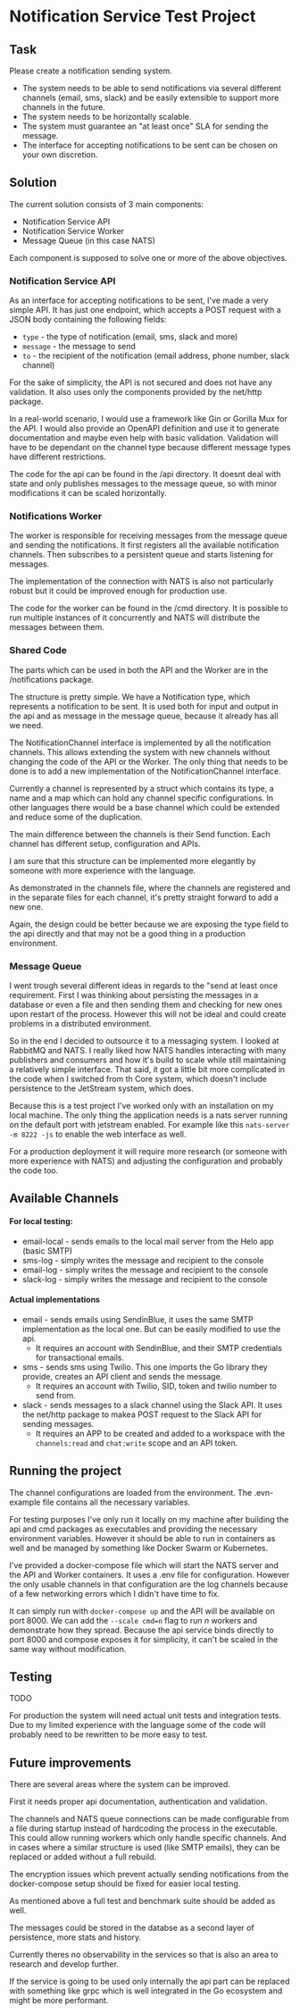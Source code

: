 # Notification Service Test Project

## Task 

Please create a notification sending system.
 - The system needs to be able to send notifications via several different channels (email, sms, slack) and be easily extensible to support more channels in the future.
 - The system needs to be horizontally scalable.
 - The system must guarantee an "at least once" SLA for sending the message.
 - The interface for accepting notifications to be sent can be chosen on your own discretion.

## Solution

The current solution consists of 3 main components:
 - Notification Service API
 - Notification Service Worker
 - Message Queue (in this case NATS)

Each component is supposed to solve one or more of the above objectives.

### Notification Service API

As an interface for accepting notifications to be sent, I've made a very simple API. 
It has just one endpoint, which accepts a POST request with a JSON body containing the following fields:
 - `type` - the type of notification (email, sms, slack and more)
 - `message` - the message to send
 - `to` - the recipient of the notification (email address, phone number, slack channel)

For the sake of simplicity, the API is not secured and does not have any validation.
It also uses only the components provided by the net/http package.

In a real-world scenario, I would use a framework like Gin or Gorilla Mux for the API.
I would also provide an OpenAPI definition and use it to generate documentation and maybe even help with basic validation. 
Validation will have to be dependant on the channel type because different message types have different restrictions.

The code for the api can be found in the /api directory.
It doesnt deal with state and only publishes messages to the message queue, so with minor modifications it can be scaled horizontally.

### Notifications Worker

The worker is responsible for receiving messages from the message queue and sending the notifications.
It first registers all the available notification channels. 
Then subscribes to a persistent queue and starts listening for messages.

The implementation of the connection with NATS is also not particularly robust but it could be improved enough for production use. 

The code for the worker can be found in the /cmd directory.
It is possible to run multiple instances of it concurrently and NATS will distribute the messages between them.

### Shared Code

The parts which can be used in both the API and the Worker are in the /notifications package.

The structure is pretty simple. 
We have a Notification type, which represents a notification to be sent.
It is used both for input and output in the api and as message in the message queue, because it already has all we need. 

The NotificationChannel interface is implemented by all the notification channels.
This allows extending the system with new channels without changing the code of the API or the Worker.
The only thing that needs to be done is to add a new implementation of the NotificationChannel interface.

Currently a channel is represented by a struct which contains its type, a name and a map which can hold any channel specific configurations. 
In other languages there would be a base channel which could be extended and reduce some of the duplication. 

The main difference between the channels is their Send function. 
Each channel has different setup, configuration and APIs. 

I am sure that this structure can be implemented more elegantly by someone with more experience with the language.

As demonstrated in the channels file, where the channels are registered and in the separate files for each channel, 
it's pretty straight forward to add a new one. 

Again, the design could be better because we are exposing the type field to the api directly and that may not be a good thing in a production environment.

### Message Queue

I went trough several different ideas in regards to the "send at least once requirement. 
First I was thinking about persisting the messages in a database or even a file and then sending them and checking for new ones upon restart of the process. 
However this will not be ideal and could create problems in a distributed environment. 

So in the end I decided to outsource it to a messaging system. 
I looked at RabbitMQ and NATS. I really liked how NATS handles interacting with many publishers and consumers and how it's build to scale while still maintaining a relatively simple interface. 
That said, it got a little bit more complicated in the code when I switched from th Core system, which doesn't include persistence
to the JetStream system, which does. 

Because this is a test project I've worked only with an installation on my local machine.
The only thing the application needs is a nats server running on the default port with jetstream enabled.
For example like this `nats-server -m 8222 -js` to enable the web interface as well.

For a production deployment it will require more research (or someone with more experience with NATS) and adjusting the configuration and probably the code too. 

## Available Channels 

#### For local testing: 
 - email-local - sends emails to the local mail server from the Helo app (basic SMTP)
 - sms-log - simply writes the message and recipient to the console
 - email-log - simply writes the message and recipient to the console
 - slack-log - simply writes the message and recipient to the console

#### Actual implementations
 - email - sends emails using SendinBlue, it uses the same SMTP implementation as the local one. But can be easily modified to use the api. 
   - It requires an account with SendinBlue, and their SMTP credentials for transactional emails.
 - sms - sends sms using Twilio. This one imports the Go library they provide, creates an API client and sends the message.
   - It requires an account with Twilio, SID, token and twilio number to send from.
 - slack - sends messages to a slack channel using the Slack API. It uses the net/http package to makea POST request to the Slack API for sending messages.
   - It requires an APP to be created and added to a workspace with the `channels:read` and `chat:write` scope and an API token. 

## Running the project

The channel configurations are loaded from the environment. 
The .evn-example file contains all the necessary variables.

For testing purposes I've only run it locally on my machine after building the api and cmd packages as executables and providing the necessary environment variables.
However it should be able to run in containers as well and be managed by something like Docker Swarm or Kubernetes.

I've provided a docker-compose file which will start the NATS server and the API and Worker containers.
It uses a .env file for configuration. However the only usable channels in that configuration are the log channels because 
of a few networking errors which I didn't have time to fix. 

It can simply run with `docker-compose up` and the API will be available on port 8000.
We can add the `--scale cmd=n` flag to run *n* workers and demonstrate how they spread.
Because the api service binds directly to port 8000 and compose exposes it for simplicity, it can't be scaled in the same way without modification. 

## Testing

TODO

For production the system will need actual unit tests and integration tests.
Due to my limited experience with the language some of the code will probably need to be rewritten to be more easy to test.

## Future improvements

There are several areas where the system can be improved. 

First it needs proper api documentation, authentication and validation.

The channels and NATS queue connections can be made configurable from a file during startup instead of hardcoding the process in the executable. 
This could allow running workers which only handle specific channels. And in cases where a similar structure is used (like SMTP emails), they can be replaced or added without a full rebuild.

The encryption issues which prevent actually sending notifications from the docker-compose setup should be fixed for easier local testing. 

As mentioned above a full test and benchmark suite should be added as well. 

The messages could be stored in the databse as a second layer of persistence, more stats and history.

Currently theres no observability in the services so that is also an area to research and develop further. 

If the service is going to be used only internally the api part can be replaced with something like grpc which is well integrated in the Go ecosystem and might be more performant.